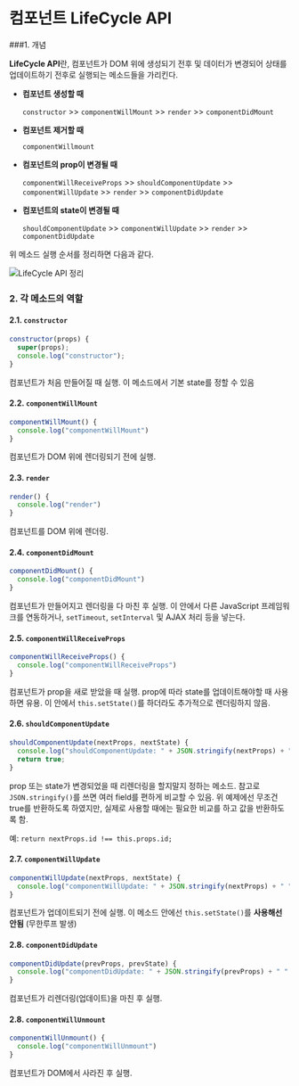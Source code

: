 # 컴포넌트 LifeCycle API

###1. 개념

**LifeCycle API**란, 컴포넌트가 DOM 위에 생성되기 전후 및 데이터가 변경되어 상태를 업데이트하기 전후로 실행되는 메소드들을 가리킨다.

- **컴포넌트 생성할 때**

  `constructor` >> `componentWillMount` >> `render` >> `componentDidMount`

- **컴포넌트 제거할 때**

  `componentWillmount`

- **컴포넌트의 prop이 변경될 때**

  `componentWillReceiveProps` >> `shouldComponentUpdate` >> `componentWillUpdate` >> `render` >> `componentDidUpdate`

- **컴포넌트의 state이 변경될 때**

   `shouldComponentUpdate` >> `componentWillUpdate` >> `render` >> `componentDidUpdate`


위 메소드 실행 순서를 정리하면 다음과 같다.

<img src="https://velopert.com/wp-content/uploads/2016/03/Screenshot-from-2016-12-10-00-21-26-1-768x493.png" alt="LifeCycle API 정리">

<br>



### 2. 각 메소드의 역할

#### 2.1. `constructor`

```jsx
constructor(props) {
  super(props);
  console.log("constructor");
}
```

컴포넌트가 처음 만들어질 때 실행. 이 메소드에서 기본 state를 정할 수 있음



#### 2.2. `componentWillMount` 

```jsx
componentWillMount() {
  console.log("componentWillMount")
}
```

컴포넌트가 DOM 위에 렌더링되기 전에 실행.




#### 2.3. `render` 

```jsx
render() {
  console.log("render")
}
```

컴포넌트를 DOM 위에 렌더링.



#### 2.4. `componentDidMount` 

```jsx
componentDidMount() {
  console.log("componentDidMount")
}
```

컴포넌트가 만들어지고 렌더링을 다 마친 후 실행. 이 안에서 다른 JavaScript 프레임워크를 연동하거나, `setTimeout`, `setInterval` 및 AJAX 처리 등을 넣는다.

 

#### 2.5. `componentWillReceiveProps` 

```jsx
componentWillReceiveProps() {
  console.log("componentWillReceiveProps")
}
```

컴포넌트가 prop을 새로 받았을 때 실행. prop에 따라 state를 업데이트해야할 때 사용하면 유용. 이 안에서 `this.setState()`를 하더라도 추가적으로 렌더링하지 않음.



#### 2.6. `shouldComponentUpdate` 

```jsx
shouldComponentUpdate(nextProps, nextState) {
  console.log("shouldComponentUpdate: " + JSON.stringify(nextProps) + " " + JSON.stringify(nextState));
  return true;
}
```

prop 또는 state가 변경되었을 때 리렌더링을 할지말지 정하는 메소드. 참고로 `JSON.stringify()`를 쓰면 여러 field를 편하게 비교할 수 있음. 위 예제에선 무조건 true를 반환하도록 하였지만, 실제로 사용할 때에는 필요한 비교를 하고 값을 반환하도록 함. 

예: `return nextProps.id !== this.props.id;`



#### 2.7. `componentWillUpdate` 

```jsx
componentWillUpdate(nextProps, nextState) {
  console.log("componentWillUpdate: " + JSON.stringify(nextProps) + " " + JSON.stringify(nextState))
}
```

컴포넌트가 업데이트되기 전에 실행. 이 메소드 안에선 `this.setState()`를 **사용해선 안됨** (무한루프 발생)



#### 2.8. `componentDidUpdate` 

```jsx
componentDidUpdate(prevProps, prevState) {
  console.log("componentDidUpdate: " + JSON.stringify(prevProps) + " " + JSON.stringify(prevState))
}
```

컴포넌트가 리렌더링(업데이트)을 마친 후 실행.



#### 2.8. `componentWillUnmount`

```jsx
componentWillUnmount() {
  console.log("componentWillUnmount")
}
```

컴포넌트가 DOM에서 사라진 후 실행.

